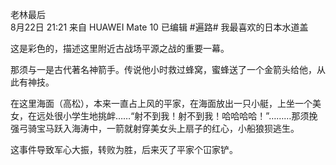 
老林最后  
8月22日 21:21 来自 HUAWEI Mate 10 已编辑
#遍路# 我最喜欢的日本水道盖

这是彩色的，描述这里附近古战场平源之战的重要一幕。

那须与一是古代著名神箭手。传说他小时救过蜂窝，蜜蜂送了一个金箭头给他，从此有神技。

在这里海面（高松），本来一直占上风的平家，在海面放出一只小艇，上坐一个美女，在远处很小学生地挑衅……“射不到我！射不到我！哈哈哈哈！”………那须挽强弓骑宝马跃入海涛中，一箭就射穿美女头上扇子的红心，小船狼狈逃生。

这事件导致军心大振，转败为胜，后来灭了平家个冚家铲。
